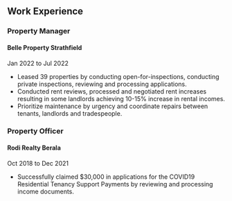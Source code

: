 ## Work Experience

<div class="mb-10">

### Property Manager

#### Belle Property Strathfield

Jan 2022 to Jul 2022

- Leased 39 properties by conducting open-for-inspections, conducting
  private inspections, reviewing and processing applications.
- Conducted rent reviews, processed and negotiated rent increases
  resulting in some landlords achieving 10-15% increase in rental incomes.
- Prioritize maintenance by urgency and coordinate repairs between
  tenants, landlords and tradespeople.

</div>

<div class="mb-10">

### Property Officer

#### Rodi Realty Berala

Oct 2018 to Dec 2021

- Successfully claimed $30,000 in applications for the COVID19
  Residential Tenancy Support Payments by reviewing and processing
  income documents.

</div>
